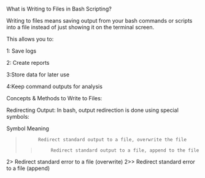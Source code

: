 What is Writing to Files in Bash Scripting?

Writing to files means saving output from your bash commands or scripts into a file instead of just showing it on the terminal screen. 

This allows you to:

1: Save logs

2: Create reports

3:Store data for later use

4:Keep command outputs for analysis



Concepts & Methods to Write to Files:

Redirecting Output:
In bash, output redirection is done using special symbols:

Symbol  	Meaning
>	        Redirect standard output to a file, overwrite the file
>>	        Redirect standard output to a file, append to the file
2>	        Redirect standard error to a file (overwrite)
2>>	        Redirect standard error to a file (append)